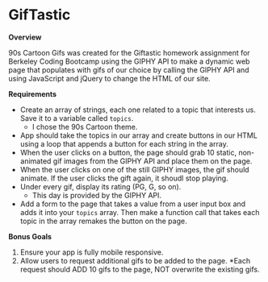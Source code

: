 # GifTastic

**Overview**

90s Cartoon Gifs was created for the Giftastic homework assignment for Berkeley Coding Bootcamp using the GIPHY API to make a dynamic web page that populates with gifs of our choice by calling the GIPHY API and using JavaScript and jQuery to change the HTML of our site.

**Requirements**

- Create an array of strings, each one related to a topic that interests us. Save it to a variable called `topics`.
    * I chose the 90s Cartoon theme.
- App should take the topics in our array and create buttons in our HTML using a loop that appends a button for each string in the array.
- When the user clicks on a button, the page should grab 10 static, non-animated gif images from the GIPHY API and place them on the page.
- When the user clicks on one of the still GIPHY images, the gif should animate. If the user clicks the gift again, it shoudl stop playing.
- Under every gif, display its rating (PG, G, so on).
    * This day is provided by the GIPHY API.
- Add a form to the page that takes a value from a user input box and adds it into your `topics` array. Then make a function call that takes each topic in the array remakes the button on the page.

**Bonus Goals**

1. Ensure your app is fully mobile responsive.
2. Allow users to request additional gifs to be added to the page.
    *Each request should ADD 10 gifs to the page, NOT overwrite the existing gifs.